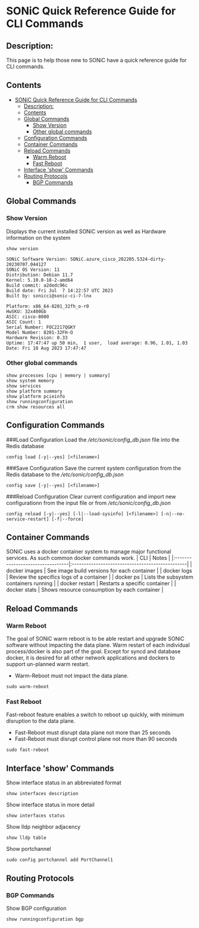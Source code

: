 # SONiC Quick Reference Guide for CLI Commands
## Description: 
This page is to help those new to SONiC have a quick reference guide for CLI commands. 

## Contents
- [SONiC Quick Reference Guide for CLI Commands](#sonic-quick-reference-guide-for-cli-commands)
  - [Description:](#description)
  - [Contents](#contents)
  - [Global Commands](#global-commands)
    - [Show Version](#show-version)
    - [Other global commands](#other-global-commands)
  - [Configuration Commands](#configuration-commands)
  - [Container Commands](#container-commands)
  - [Reload Commands](#reload-commands)
    - [Warm Reboot](#warm-reboot)
    - [Fast Reboot](#fast-reboot)
  - [Interface 'show' Commands](#interface-show-commands)
  - [Routing Protocols](#routing-protocols)
    - [BGP Commands](#bgp-commands)
  
## Global Commands

### Show Version

Displays the current installed SONiC version as well as Hardware information on the system
```
show version
```

```
SONiC Software Version: SONiC.azure_cisco_202205.5324-dirty-20230707.044127
SONiC OS Version: 11
Distribution: Debian 11.7
Kernel: 5.10.0-18-2-amd64
Build commit: a2dedc96c
Build date: Fri Jul  7 14:22:57 UTC 2023
Built by: sonicci@sonic-ci-7-lnx

Platform: x86_64-8201_32fh_o-r0
HwSKU: 32x400Gb
ASIC: cisco-8000
ASIC Count: 1
Serial Number: FOC2217QGKY
Model Number: 8201-32FH-O
Hardware Revision: 0.33
Uptime: 17:47:47 up 50 min,  1 user,  load average: 0.96, 1.01, 1.03
Date: Fri 18 Aug 2023 17:47:47
```
### Other global commands
```
show processes [cpu | memory | summary]
show system memory
show services
show platform summary
show platform pcieinfo
show runningconfiguration
crm show resources all
```

## Configuration Commands

###Load Configuration
Load the */etc/sonic/config_db.json* file into the Redis database
```
config load [-y|--yes] [<filename>]
```

###Save Configuration
Save the current system configuration from the Redis database to the */etc/sonic/config_db.json*
```
config save [-y|--yes] [<filename>]
```

###Reload Configuration
Clear current configuration and import new configurationn from the input file or from */etc/sonic/config_db.json*
```
config reload [-y|--yes] [-l|--load-sysinfo] [<filename>] [-n|--no-service-restart] [-f|--force]
```


## Container Commands

SONiC uses a docker container system to manage major functional services. As such common docker commands work.
| CLI                              | Notes                                           |
|:---------------------------------|:------------------------------------------------|
| docker images                    | See image build versions for each container     |
| docker logs <container>          | Review the specifics logs of a container        |
| docker ps                        | Lists the subsystem containers running          |
| docker restart <container>       | Restarts a specific container                   |
| docker stats                     | Shows resource consumption by each container    |


## Reload Commands
### Warm Reboot
The goal of SONiC warm reboot is to be able restart and upgrade SONiC software without impacting the data plane. Warm restart of each individual process/docker is also part of the goal. Except for syncd and database docker, it is desired for all other network applications and dockers to support un-planned warm restart.
  - Warm-Reboot must not impact the data plane.

```
sudo warm-reboot
```

### Fast Reboot
Fast-reboot feature enables a switch to reboot up quickly, with minimum disruption to the data plane.
  - Fast-Reboot must disrupt data plane not more than 25 seconds
  - Fast-Reboot must disrupt control plane not more than 90 seconds
    
```
sudo fast-reboot
```

## Interface 'show' Commands

Show interface status in an abbreviated format
```
show interfaces description
```

Show interface status in more detail
```
show interfaces status
```

Show lldp neighbor adjacency 
```
show lldp table
```

Show portchannel
```
sudo config portchannel add PortChannel1
```


## Routing Protocols

### BGP Commands

Show BGP configuration
```
show runningconfiguration bgp
```